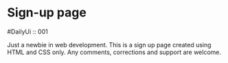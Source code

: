 # Sign-up page

#DailyUi :: 001

Just a newbie in web development.
This is a sign up page created using HTML and CSS only.
Any comments, corrections and support are welcome.
